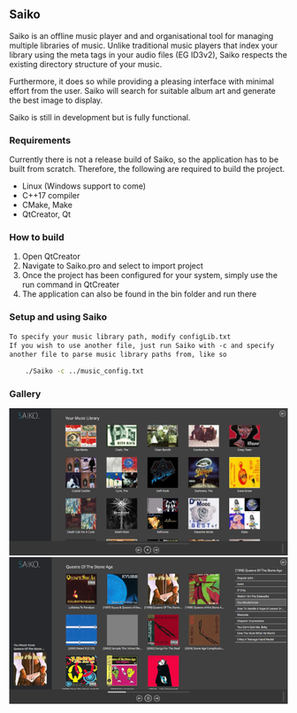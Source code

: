 ## Saiko ##

Saiko is an offline music player and and organisational tool for managing multiple libraries of music. Unlike traditional music players that index your library using the meta tags in your audio files (EG ID3v2), Saiko respects the existing directory structure of your music.

Furthermore, it does so while providing a pleasing interface with minimal effort from the user. Saiko will search for suitable album art and generate the best image to display.

Saiko is still in development but is fully functional.

### Requirements

Currently there is not a release build of Saiko, so the application has to be built from scratch. Therefore, the following are required to build the project.

* Linux (Windows support to come)
* C++17 compiler
* CMake, Make
* QtCreator, Qt

### How to build

1. Open QtCreator
2. Navigate to Saiko.pro and select to import project
3. Once the project has been configured for your system, simply use the run command in QtCreater
4. The application can also be found in the bin folder and run there

### Setup and using Saiko

    To specify your music library path, modify configLib.txt
    If you wish to use another file, just run Saiko with -c and specify another file to parse music library paths from, like so 

```sh
    ./Saiko -c ../music_config.txt
```

### Gallery

![GitHub Logo](etc/ui_navigation.png)
![GitHub Logo](etc/playing_music.png)

